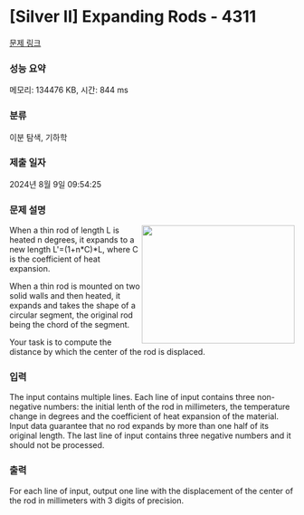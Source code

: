 # [Silver II] Expanding Rods - 4311 

[문제 링크](https://www.acmicpc.net/problem/4311) 

### 성능 요약

메모리: 134476 KB, 시간: 844 ms

### 분류

이분 탐색, 기하학

### 제출 일자

2024년 8월 9일 09:54:25

### 문제 설명

<p><img alt="" src="https://www.acmicpc.net/upload/images3/rods.jpg" style="float:right; height:209px; width:270px">When a thin rod of length L is heated n degrees, it expands to a new length L'=(1+n*C)*L, where C is the coefficient of heat expansion.</p>

<p>When a thin rod is mounted on two solid walls and then heated, it expands and takes the shape of a circular segment, the original rod being the chord of the segment.</p>

<p>Your task is to compute the distance by which the center of the rod is displaced.</p>

### 입력 

 <p>The input contains multiple lines. Each line of input contains three non-negative numbers: the initial lenth of the rod in millimeters, the temperature change in degrees and the coefficient of heat expansion of the material. Input data guarantee that no rod expands by more than one half of its original length. The last line of input contains three negative numbers and it should not be processed.</p>

### 출력 

 <p>For each line of input, output one line with the displacement of the center of the rod in millimeters with 3 digits of precision.</p>

